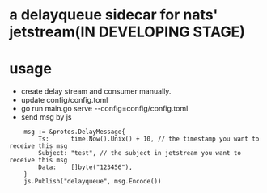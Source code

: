# a delayqueue sidecar for nats' jetstream(IN DEVELOPING STAGE)

# usage
- create delay stream and consumer manually.
- update config/config.toml
- go run main.go serve --config=config/config.toml
- send msg by js

```
	msg := &protos.DelayMessage{
		Ts:      time.Now().Unix() + 10, // the timestamp you want to receive this msg
		Subject: "test", // the subject in jetstream you want to receive this msg
		Data:    []byte("123456"),
	}
	js.Publish("delayqueue", msg.Encode())
```